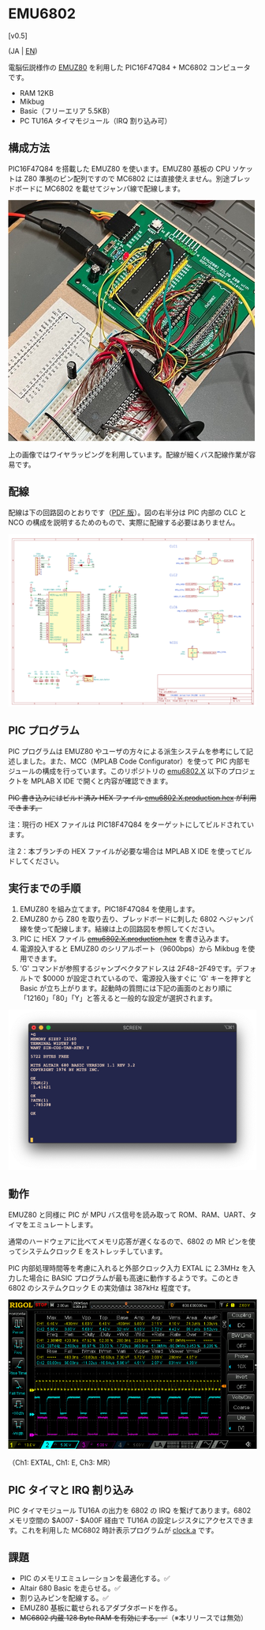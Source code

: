# EMU6802

[v0.5]

(JA | [EN](Readme_en.md))

  電脳伝説様作の [EMUZ80](https://github.com/vintagechips/emuz80) を利用した PIC16F47Q84 + MC6802 コンピュータです。

  - RAM 12KB
  - Mikbug
  - Basic（フリーエリア 5.5KB）
  - PC TU16A タイマモジュール（IRQ 割り込み可）

## 構成方法

PIC16F47Q84 を搭載した EMUZ80 を使います。EMUZ80 基板の CPU ソケットは Z80 準拠のピン配列ですので MC6802 には直接使えません。別途ブレッドボードに MC6802 を載せてジャンパ線で配線します。

![emu6802-breadboard](/img/emu6802bb.jpg)

上の画像ではワイヤラッピングを利用しています。配線が細くバス配線作業が容易です。

## 配線

配線は下の回路図のとおりです（[PDF 版](/emu6802.kicad5/emu6802/emu6802_sch.pdf)）。図の右半分は PIC 内部の CLC と NCO の構成を説明するためのもので、実際に配線する必要はありません。

![schematic](/img/emu6802_sch.png)

## PIC プログラム

PIC プログラムは EMUZ80 やユーザの方々による派生システムを参考にして記述しました。また、MCC（MPLAB Code Configurator）を使って PIC 内部モジュールの構成を行っています。このリポジトリの [emu6802.X](/emu6802.X/) 以下のプロジェクトを MPLAB X IDE で開くと内容が確認できます。

~~PIC 書き込みにはビルド済み HEX ファイル [emu6802.X.production.hex](https://github.com/ryu10/emu6802/releases/download/v0.33/emu6802.X.production.hex) が利用できます。~~

注：現行の HEX ファイルは PIC18F47Q84 をターゲットにしてビルドされています。

注 2：本ブランチの HEX ファイルが必要な場合は MPLAB X IDE を使ってビルドしてください。

## 実行までの手順

1. EMUZ80 を組み立てます。PIC18F47Q84 を使用します。
2. EMUZ80 から Z80 を取り去り、ブレッドボードに刺した 6802 へジャンパ線を使って配線します。結線は上の回路図を参照してください。
3. PIC に HEX ファイル ~~[emu6802.X.production.hex](https://github.com/ryu10/emu6802/releases/download/v0.33/emu6802.X.production.hex)~~ を書き込みます。
4. 電源投入すると EMUZ80 のシリアルポート（9600bps）から Mikbug を使用できます。
5. 'G' コマンドが参照するジャンプベクタアドレスは $2F48-$2F49です。デフォルトで $0000 が設定されているので、電源投入後すぐに 'G' キーを押すと Basic が立ち上がります。起動時の質問には下記の画面のとおり順に「12160」「80」「Y」と答えると一般的な設定が選択されます。

![startup-mikbug-altair](/img/mikbug-abasic.png)

## 動作

EMUZ80 と同様に PIC が MPU バス信号を読み取って ROM、RAM、UART、タイマをエミュレートします。

通常のハードウェアに比べてメモリ応答が遅くなるので、6802 の MR ピンを使ってシステムクロック E をストレッチしています。

PIC 内部処理時間等を考慮に入れると外部クロック入力 EXTAL に 2.3MHz を入力した場合に BASIC プログラムが最も高速に動作するようです。このとき 6802 のシステムクロック E の実効値は 387kHz 程度です。

![timing2](/img/timing2.png)

（Ch1: EXTAL, Ch1: E, Ch3: MR）

## PIC タイマと IRQ 割り込み

PIC タイマモジュール TU16A の出力を 6802 の IRQ を繋げてあります。6802 メモリ空間の $A007 - $A00F 経由で TU16A の設定レジスタにアクセスできます。これを利用した MC6802 時計表示プログラムが [clock.a](data/irq/clock.a) です。

## 課題

- PIC のメモリエミュレーションを最適化する。✅
- Altair 680 Basic を走らせる。✅
- 割り込みピンを配線する。✅
- EMUZ80 基板に載せられるアダプタボードを作る。
- ~~MC6802 内蔵 128 Byte RAM を有効にする。✅~~（※本リリースでは無効）
